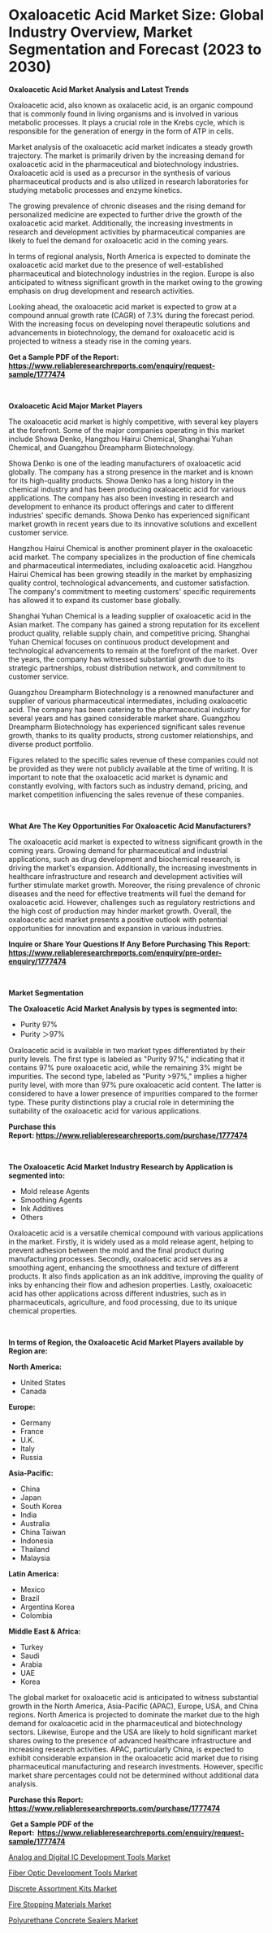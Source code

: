 <p><h1>Oxaloacetic Acid Market Size: Global Industry Overview, Market Segmentation and Forecast (2023 to 2030)</h1></p><p><strong>Oxaloacetic Acid Market Analysis and Latest Trends</strong></p>
<p><p>Oxaloacetic acid, also known as oxalacetic acid, is an organic compound that is commonly found in living organisms and is involved in various metabolic processes. It plays a crucial role in the Krebs cycle, which is responsible for the generation of energy in the form of ATP in cells.</p><p>Market analysis of the oxaloacetic acid market indicates a steady growth trajectory. The market is primarily driven by the increasing demand for oxaloacetic acid in the pharmaceutical and biotechnology industries. Oxaloacetic acid is used as a precursor in the synthesis of various pharmaceutical products and is also utilized in research laboratories for studying metabolic processes and enzyme kinetics.</p><p>The growing prevalence of chronic diseases and the rising demand for personalized medicine are expected to further drive the growth of the oxaloacetic acid market. Additionally, the increasing investments in research and development activities by pharmaceutical companies are likely to fuel the demand for oxaloacetic acid in the coming years.</p><p>In terms of regional analysis, North America is expected to dominate the oxaloacetic acid market due to the presence of well-established pharmaceutical and biotechnology industries in the region. Europe is also anticipated to witness significant growth in the market owing to the growing emphasis on drug development and research activities.</p><p>Looking ahead, the oxaloacetic acid market is expected to grow at a compound annual growth rate (CAGR) of 7.3% during the forecast period. With the increasing focus on developing novel therapeutic solutions and advancements in biotechnology, the demand for oxaloacetic acid is projected to witness a steady rise in the coming years.</p></p>
<p><strong>Get a Sample PDF of the Report:&nbsp; <a href="https://www.reliableresearchreports.com/enquiry/request-sample/1777474">https://www.reliableresearchreports.com/enquiry/request-sample/1777474</a></strong></p>
<p>&nbsp;</p>
<p><strong>Oxaloacetic Acid Major Market Players</strong></p>
<p><p>The oxaloacetic acid market is highly competitive, with several key players at the forefront. Some of the major companies operating in this market include Showa Denko, Hangzhou Hairui Chemical, Shanghai Yuhan Chemical, and Guangzhou Dreampharm Biotechnology.</p><p>Showa Denko is one of the leading manufacturers of oxaloacetic acid globally. The company has a strong presence in the market and is known for its high-quality products. Showa Denko has a long history in the chemical industry and has been producing oxaloacetic acid for various applications. The company has also been investing in research and development to enhance its product offerings and cater to different industries' specific demands. Showa Denko has experienced significant market growth in recent years due to its innovative solutions and excellent customer service.</p><p>Hangzhou Hairui Chemical is another prominent player in the oxaloacetic acid market. The company specializes in the production of fine chemicals and pharmaceutical intermediates, including oxaloacetic acid. Hangzhou Hairui Chemical has been growing steadily in the market by emphasizing quality control, technological advancements, and customer satisfaction. The company's commitment to meeting customers' specific requirements has allowed it to expand its customer base globally.</p><p>Shanghai Yuhan Chemical is a leading supplier of oxaloacetic acid in the Asian market. The company has gained a strong reputation for its excellent product quality, reliable supply chain, and competitive pricing. Shanghai Yuhan Chemical focuses on continuous product development and technological advancements to remain at the forefront of the market. Over the years, the company has witnessed substantial growth due to its strategic partnerships, robust distribution network, and commitment to customer service.</p><p>Guangzhou Dreampharm Biotechnology is a renowned manufacturer and supplier of various pharmaceutical intermediates, including oxaloacetic acid. The company has been catering to the pharmaceutical industry for several years and has gained considerable market share. Guangzhou Dreampharm Biotechnology has experienced significant sales revenue growth, thanks to its quality products, strong customer relationships, and diverse product portfolio.</p><p>Figures related to the specific sales revenue of these companies could not be provided as they were not publicly available at the time of writing. It is important to note that the oxaloacetic acid market is dynamic and constantly evolving, with factors such as industry demand, pricing, and market competition influencing the sales revenue of these companies.</p></p>
<p>&nbsp;</p>
<p><strong>What Are The Key Opportunities For Oxaloacetic Acid Manufacturers?</strong></p>
<p><p>The oxaloacetic acid market is expected to witness significant growth in the coming years. Growing demand for pharmaceutical and industrial applications, such as drug development and biochemical research, is driving the market's expansion. Additionally, the increasing investments in healthcare infrastructure and research and development activities will further stimulate market growth. Moreover, the rising prevalence of chronic diseases and the need for effective treatments will fuel the demand for oxaloacetic acid. However, challenges such as regulatory restrictions and the high cost of production may hinder market growth. Overall, the oxaloacetic acid market presents a positive outlook with potential opportunities for innovation and expansion in various industries.</p></p>
<p><strong>Inquire or Share Your Questions If Any Before Purchasing This Report: <a href="https://www.reliableresearchreports.com/enquiry/pre-order-enquiry/1777474">https://www.reliableresearchreports.com/enquiry/pre-order-enquiry/1777474</a></strong></p>
<p>&nbsp;</p>
<p><strong>Market Segmentation</strong></p>
<p><strong>The Oxaloacetic Acid Market Analysis by types is segmented into:</strong></p>
<p><ul><li>Purity 97%</li><li>Purity ＞97%</li></ul></p>
<p><p>Oxaloacetic acid is available in two market types differentiated by their purity levels. The first type is labeled as "Purity 97%," indicating that it contains 97% pure oxaloacetic acid, while the remaining 3% might be impurities. The second type, labeled as "Purity >97%," implies a higher purity level, with more than 97% pure oxaloacetic acid content. The latter is considered to have a lower presence of impurities compared to the former type. These purity distinctions play a crucial role in determining the suitability of the oxaloacetic acid for various applications.</p></p>
<p><strong>Purchase this Report:&nbsp;<a href="https://www.reliableresearchreports.com/purchase/1777474">https://www.reliableresearchreports.com/purchase/1777474</a></strong></p>
<p>&nbsp;</p>
<p><strong>The Oxaloacetic Acid Market Industry Research by Application is segmented into:</strong></p>
<p><ul><li>Mold release Agents</li><li>Smoothing Agents</li><li>Ink Additives</li><li>Others</li></ul></p>
<p><p>Oxaloacetic acid is a versatile chemical compound with various applications in the market. Firstly, it is widely used as a mold release agent, helping to prevent adhesion between the mold and the final product during manufacturing processes. Secondly, oxaloacetic acid serves as a smoothing agent, enhancing the smoothness and texture of different products. It also finds application as an ink additive, improving the quality of inks by enhancing their flow and adhesion properties. Lastly, oxaloacetic acid has other applications across different industries, such as in pharmaceuticals, agriculture, and food processing, due to its unique chemical properties.</p></p>
<p>&nbsp;</p>
<p><strong>In terms of Region, the Oxaloacetic Acid Market Players available by Region are:</strong></p>
<p>
    <p> <strong> North America: </strong>
        <ul>
            <li>United States</li>
            <li>Canada</li>
        </ul>
        </p> 
    <p> <strong> Europe: </strong>
        <ul>
            <li>Germany</li>
            <li>France</li>
            <li>U.K.</li>
            <li>Italy</li>
            <li>Russia</li>
        </ul>
        </p> 
    <p> <strong> Asia-Pacific: </strong>
        <ul>
            <li>China</li>
            <li>Japan</li>
            <li>South Korea</li>
            <li>India</li>
            <li>Australia</li>
            <li>China Taiwan</li>
            <li>Indonesia</li>
            <li>Thailand</li>
            <li>Malaysia</li>
        </ul>
        </p> 
    <p> <strong> Latin America: </strong>
        <ul>
            <li>Mexico</li>
            <li>Brazil</li>
            <li>Argentina Korea</li>
            <li>Colombia</li>
        </ul>
        </p> 
    <p> <strong> Middle East & Africa: </strong>
        <ul>
            <li>Turkey</li>
            <li>Saudi</li>
            <li>Arabia</li>
            <li>UAE</li>
            <li>Korea</li>
        </ul>
    </p>
    </p>
<p><p>The global market for oxaloacetic acid is anticipated to witness substantial growth in the North America, Asia-Pacific (APAC), Europe, USA, and China regions. North America is projected to dominate the market due to the high demand for oxaloacetic acid in the pharmaceutical and biotechnology sectors. Likewise, Europe and the USA are likely to hold significant market shares owing to the presence of advanced healthcare infrastructure and increasing research activities. APAC, particularly China, is expected to exhibit considerable expansion in the oxaloacetic acid market due to rising pharmaceutical manufacturing and research investments. However, specific market share percentages could not be determined without additional data analysis.</p></p>
<p><strong>Purchase this Report: <a href="https://www.reliableresearchreports.com/purchase/1777474">https://www.reliableresearchreports.com/purchase/1777474</a></strong></p>
<p>&nbsp;<strong>Get a Sample PDF of the Report:&nbsp;&nbsp;<a href="https://www.reliableresearchreports.com/enquiry/request-sample/1777474">https://www.reliableresearchreports.com/enquiry/request-sample/1777474</a></strong></p>
<p><strong></strong></p>
<p><p><a href="https://medium.com/@mhdhonirp23/analog-and-digital-ic-development-tools-market-research-report-its-history-and-forecast-2023-to-08ee9667852f">Analog and Digital IC Development Tools Market</a></p><p><a href="https://medium.com/@devidwarnerrp23/fiber-optic-development-tools-market-analysis-its-cagr-market-segmentation-and-global-industry-f64cab89bc2c">Fiber Optic Development Tools Market</a></p><p><a href="https://medium.com/@rameshramurp23/discrete-assortment-kits-market-exploring-market-share-market-trends-and-future-growth-0bba12bce207">Discrete Assortment Kits Market</a></p><p><a href="https://github.com/vimar16th/Market-Research-Report-List-1/blob/main/fire-stopping-materials-market.md">Fire Stopping Materials Market</a></p><p><a href="https://github.com/sofayahoo2023/Market-Research-Report-List-1/blob/main/polyurethane-concrete-sealers-market.md">Polyurethane Concrete Sealers Market</a></p></p>